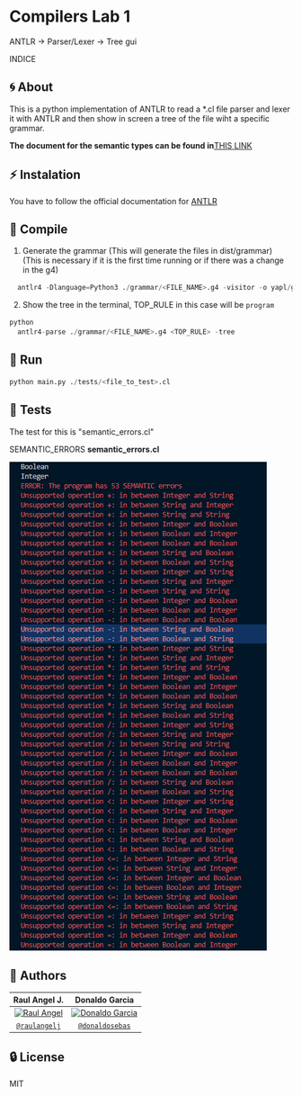 # Compilers Lab 1

ANTLR -> Parser/Lexer -> Tree gui

INDICE

## :cyclone: About

This is a python implementation of ANTLR to read a *.cl file parser and lexer it with ANTLR and then show in screen a tree of the file wiht a specific grammar.

**The document for the semantic types can be found in**[THIS LINK](https://docs.google.com/document/d/1rENcILO97wyMBg6W2bGD8t54zeyllCEIRl2E6ZQi8Rs/edit?usp=sharing)

## :zap: Instalation

You have to follow the official documentation for [ANTLR](https://github.com/antlr/antlr4/blob/master/doc/index.md)

## :electric_plug: Compile

1. Generate the grammar (This will generate the files in dist/grammar) (This is necessary if it is the first time running or if there was a change in the g4)

```python
  antlr4 -Dlanguage=Python3 ./grammar/<FILE_NAME>.g4 -visitor -o yapl/grammar
```

2. Show the tree in the terminal, TOP_RULE in this case will be `program`

``` python
python
  antlr4-parse ./grammar/<FILE_NAME>.g4 <TOP_RULE> -tree
```

## :rocket: Run

``` python
python main.py ./tests/<file_to_test>.cl
```

## :bookmark: Tests

The test for this is "semantic_errors.cl"

SEMANTIC_ERRORS **semantic_errors.cl**

<img src="assets/LAB1/semantic_errors.png" alt="semantic_errors">

## :star2: Authors

| Raul Angel J. | Donaldo Garcia |
| :---: |:---:|
| [![Raul Angel](https://avatars0.githubusercontent.com/u/46568595?s=200&u=c1481289dc10f8babb1bdd0853e0bcf82a213d26&v=4)](https://github.com/raulangelj)    | [![Donaldo Garcia](https://avatars1.githubusercontent.com/u/54748964?s=200&u=5e617360d13f87fa6d62022e81bab94ebf50c4e3&v=4)](https://github.com/donaldosebas) |
| <a href="https://github.com/raulangelj" target="_blank">`@raulangelj`</a> | <a href="https://github.com/donaldosebas" target="_blank">`@donaldosebas`</a> |

## :lock: License

MIT
